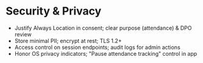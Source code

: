 # Security & Privacy
- Justify Always Location in consent; clear purpose (attendance) & DPO review
- Store minimal PII; encrypt at rest; TLS 1.2+
- Access control on session endpoints; audit logs for admin actions
- Honor OS privacy indicators; "Pause attendance tracking" control in app
